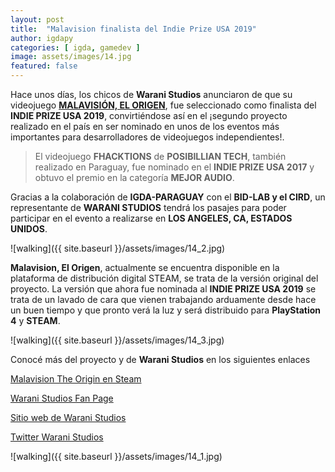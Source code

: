 ```yaml
---
layout: post
title:  "Malavision finalista del Indie Prize USA 2019"
author: igdapy
categories: [ igda, gamedev ]
image: assets/images/14.jpg
featured: false
---
```

Hace unos días, los chicos de **Warani Studios** anunciaron de que su videojuego **[MALAVISIÓN, EL ORIGEN][steam]**, fue seleccionado como finalista del **INDIE PRIZE USA 2019**, convirtiéndose así en el ¡segundo proyecto realizado en el país en ser nominado en unos de los eventos más importantes para desarrolladores de videojuegos independientes!. 

> El videojuego **FHACKTIONS** de **POSIBILLIAN TECH**, también realizado en Paraguay, fue nominado en el **INDIE PRIZE USA 2017** y obtuvo el premio en la categoría **MEJOR AUDIO**.

Gracias a la colaboración de **IGDA-PARAGUAY** con el **BID-LAB y el CIRD**, un representante de **WARANI STUDIOS** tendrá los pasajes para poder participar en el evento a realizarse en **LOS ANGELES, CA, ESTADOS UNIDOS**.

![walking]({{ site.baseurl }}/assets/images/14_2.jpg)

**Malavision, El Origen**, actualmente se encuentra disponible en la plataforma de distribución digital STEAM, se trata de la versión original del proyecto. La versión que ahora fue nominada al **INDIE PRIZE USA 2019** se trata de un lavado de cara que vienen trabajando arduamente desde hace un buen tiempo y que pronto verá la luz y será distribuido para **PlayStation 4** y **STEAM**.

![walking]({{ site.baseurl }}/assets/images/14_3.jpg)

Conocé más del proyecto y de **Warani Studios** en los siguientes enlaces

[Malavision The Origin en Steam][steam]

[Warani Studios Fan Page][fp]

[Sitio web de Warani Studios][web]

[Twitter Warani Studios][tw]

[fp]:https://www.facebook.com/waranistudios/
[web]:http://waranistudios.com/
[tw]:https://twitter.com/waranistudios
[steam]:https://store.steampowered.com/app/511490/Malavision_The_Origin/

![walking]({{ site.baseurl }}/assets/images/14_1.jpg)
